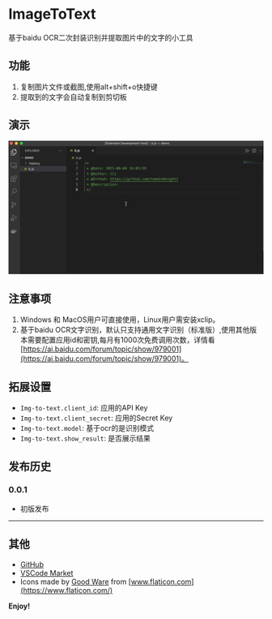 # ImageToText

基于baidu OCR二次封装识别并提取图片中的文字的小工具

## 功能

1. 复制图片文件或截图,使用alt+shift+o快捷键
2. 提取到的文字会自动复制到剪切板
## 演示
![演示](https://github.com/tinet-jutt/ImageToText/blob/master/asserts/play.gif?raw=true)

## 注意事项

1. Windows 和 MacOS用户可直接使用，Linux用户需安装xclip。
2. 基于baidu OCR文字识别，默认只支持通用文字识别（标准版）,使用其他版本需要配置应用id和密钥,每月有1000次免费调用次数，详情看 [https://ai.baidu.com/forum/topic/show/979001](https://ai.baidu.com/forum/topic/show/979001)。

## 拓展设置

* `Img-to-text.client_id`: 应用的API Key
* `Img-to-text.client_secret`: 应用的Secret Key
* `Img-to-text.model`: 基于ocr的是识别模式
* `Img-to-text.show_result`: 是否展示结果

## 发布历史

### 0.0.1

* 初版发布

----------------------------------------------------

## 其他

* [GitHub](https://github.com/tinet-jutt/ImageToText)
* [VSCode Market](https://marketplace.visualstudio.com/items?itemName=tomatoknightJ.image-to-text)
* Icons made by [Good Ware](https://www.flaticon.com/authors/good-ware) from [www.flaticon.com](https://www.flaticon.com/)

**Enjoy!**
